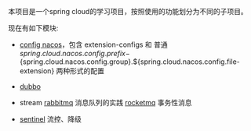 本项目是一个spring cloud的学习项目，按照使用的功能划分为不同的子项目。

现在有如下模块:

   - [config nacos](https://github.com/guzhangyu/learn-spring-cloud/tree/master/spring-cloud-config)，包含 extension-configs 和 普通 ${spring.cloud.nacos.config.prefix}-${spring.cloud.nacos.config.group}.${spring.cloud.nacos.config.file-extension} 两种形式的配置
   - [dubbo](https://github.com/guzhangyu/learn-spring-cloud/tree/master/spring-cloud-dubbo) 
   - stream 
        [rabbitmq](https://github.com/guzhangyu/learn-spring-cloud/tree/master/spring-cloud-stream/spring-cloud-stream-rabbitmq) 消息队列的实践
        [rocketmq](https://github.com/guzhangyu/learn-spring-cloud/tree/master/spring-cloud-stream/spring-cloud-stream-transaction-sender) 事务性消息
    
   - [sentinel](https://github.com/guzhangyu/learn-spring-cloud/tree/master/spring-cloud-sentinel) 流控、降级
